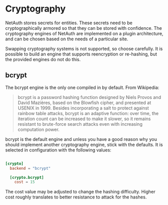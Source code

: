 # Cryptography

NetAuth stores secrets for entities.  These secrets need to be
cryptographically armored so that they can be stored with confidence.
The cryptography engines of NetAuth are implemented on a plugin
architecture, and can be chosen based on the needs of a particular
site.

Swapping cryptography systems is not supported, so choose carefully.
It is possible to build an engine that supports reencryption or
re-hashing, but the provided engines do not do this.

## bcrypt

The bcrypt engine is the only one compiled in by default.  From
Wikipedia:

> bcrypt is a password hashing function designed by Niels Provos and
> David Mazières, based on the Blowfish cipher, and presented at
> USENIX in 1999. Besides incorporating a salt to protect against
> rainbow table attacks, bcrypt is an adaptive function: over time,
> the iteration count can be increased to make it slower, so it
> remains resistant to brute-force search attacks even with increasing
> computation power.

bcrypt is the default engine and unless you have a good reason why you
should implement another cryptography engine, stick with the defaults.
It is selected in configuration with the following values:

```toml

[crypto]
  backend = "bcrypt"

  [crypto.bcrypt]
    cost = 15
```

The cost value may be adjusted to change the hashing difficulty.
Higher cost roughly translates to better resistance to attack for the
hashes.
